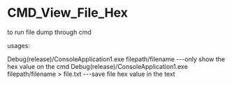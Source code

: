 # CMD_View_File_Hex
to run file dump through cmd 

usages:

Debug(release)/ConsoleApplication1.exe filepath/filename ---only show the hex value on the cmd
Debug(release)/ConsoleApplication1.exe filepath/filename  > file.txt ---save file hex value in the text
